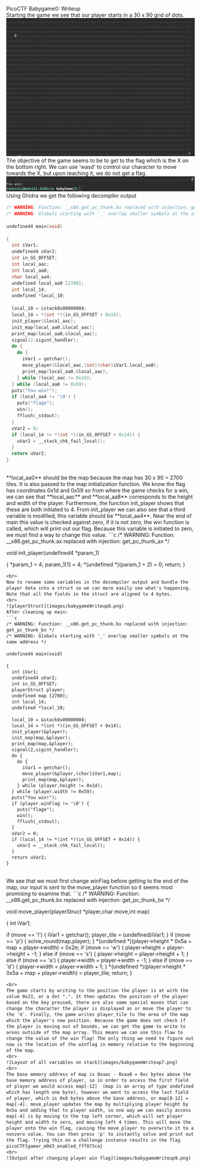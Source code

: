 PicoCTF Babygame0: Writeup
<br>
Starting the game we see that our player starts in a 30 x 90 grid of dots. 
![The map upon starting the game](images/babygameWriteup0.png)
<br>
The objective of the game seems to be to get to the flag which is the X on the bottom right. We can use 'wasd' to control our character to move towards the X, but upon reaching it, we do not get a flag.
![Output upon reaching the flag](images/babygameWriteup1.png)
<br>
Using Ghidra we get the following decompiler output
<br>
```c
/* WARNING: Function: __x86.get_pc_thunk.bx replaced with injection: get_pc_thunk_bx */
/* WARNING: Globals starting with '_' overlap smaller symbols at the same address */

undefined4 main(void)

{
  int iVar1;
  undefined4 uVar2;
  int in_GS_OFFSET;
  int local_aac;
  int local_aa8;
  char local_aa4;
  undefined local_aa0 [2700];
  int local_14;
  undefined *local_10;
  
  local_10 = &stack0x00000004;
  local_14 = *(int *)(in_GS_OFFSET + 0x14);
  init_player(&local_aac);
  init_map(local_aa0,&local_aac);
  print_map(local_aa0,&local_aac);
  signal(2,sigint_handler);
  do {
    do {
      iVar1 = getchar();
      move_player(&local_aac,(int)(char)iVar1,local_aa0);
      print_map(local_aa0,&local_aac);
    } while (local_aac != 0x1d);
  } while (local_aa8 != 0x59);
  puts("You win!");
  if (local_aa4 != '\0') {
    puts("flage");
    win();
    fflush(_stdout);
  }
  uVar2 = 0;
  if (local_14 != *(int *)(in_GS_OFFSET + 0x14)) {
    uVar2 = __stack_chk_fail_local();
  }
  return uVar2;
}
```
<br>
**local_aa0** should be the map because the map has 30 x 90 = 2700 tiles. It is also passed to the map initialization function.
We know the flag has coordinates 0x1d and 0x59 so from where the game checks for a win, we can see that **local_aac** and **local_aa8**  corresponds to the height and width of the player. Furthermore, the function init_player  shows that these are both initiated to 4. From init_player we can also see that a third variable is modified, this variable should be **local_aa4**. Near the end of main this value is checked against zero, if it is not zero, the win function is called, which will print out our flag. Because this variable is initiated to zero, we must find a way to change this value. 
```c
/* WARNING: Function: __x86.get_pc_thunk.ax replaced with injection: get_pc_thunk_ax */

void init_player(undefined4 *param_1)

{
  *param_1 = 4;
  param_1[1] = 4;
  *(undefined *)(param_1 + 2) = 0;
  return;
}
```
<br>
Now to rename some variables in the decompiler output and bundle the player data into a struct so we can more easily see what's happening. Note that all the fields in the struct are aligned to 4 bytes.
<br>
![playerStruct](images/babygameWriteup8.png)
After cleaning up main:
```c
/* WARNING: Function: __x86.get_pc_thunk.bx replaced with injection: get_pc_thunk_bx */
/* WARNING: Globals starting with '_' overlap smaller symbols at the same address */

undefined4 main(void)

{
  int iVar1;
  undefined4 uVar2;
  int in_GS_OFFSET;
  playerStruct player;
  undefined map [2700];
  int local_14;
  undefined *local_10;
  
  local_10 = &stack0x00000004;
  local_14 = *(int *)(in_GS_OFFSET + 0x14);
  init_player(&player);
  init_map(map,&player);
  print_map(map,&player);
  signal(2,sigint_handler);
  do {
    do {
      iVar1 = getchar();
      move_player(&player,(char)iVar1,map);
      print_map(map,&player);
    } while (player.height != 0x1d);
  } while (player.width != 0x59);
  puts("You win!");
  if (player.winFlag != '\0') {
    puts("flage");
    win();
    fflush(_stdout);
  }
  uVar2 = 0;
  if (local_14 != *(int *)(in_GS_OFFSET + 0x14)) {
    uVar2 = __stack_chk_fail_local();
  }
  return uVar2;
}
```
<br>
We see that we must first change winFlag before getting to the end of the map, our input is sent to the move_player function so it seems most promising to examine that.
```c
/* WARNING: Function: __x86.get_pc_thunk.bx replaced with injection: get_pc_thunk_bx */

void move_player(playerStruct *player,char move,int map)

{
  int iVar1;
  
  if (move == 'l') {
    iVar1 = getchar();
    player_tile = (undefined)iVar1;
  }
  if (move == 'p') {
    solve_round(map,player);
  }
  *(undefined *)(player->height * 0x5a + map + player->width) = 0x2e;
  if (move == 'w') {
    player->height = player->height + -1;
  }
  else if (move == 's') {
    player->height = player->height + 1;
  }
  else if (move == 'a') {
    player->width = player->width + -1;
  }
  else if (move == 'd') {
    player->width = player->width + 1;
  }
  *(undefined *)(player->height * 0x5a + map + player->width) = player_tile;
  return;
}
```
<br>
The game starts by writing to the position the player is at with the value 0x23, or a dot ".". It then updates the position of the player based on the key pressed, there are also some special moves that can change the character the player is displayed as or move the player to the 'X'. Finally, the game writes player_tile to the area of the map which the player's new position. Because the game does not check if the player is moving out of bounds, we can get the game to write to areas outside of the map array. This means we can use this flaw to change the value of the win flag! The only thing we need to figure out now is the location of the winflag in memory relative to the beginning of the map.
<br>
![Layout of all variables on stack](images/babygameWriteup7.png)
<br>
The base memory address of map is 0xaac - 0xaa0 = 0xc bytes above the base memory address of player, so in order to access the first field of player we would access map[-12]  (map is an array of type undefined which has length one byte), however we want to access the last field of player, which is 0x8 bytes above the base address, or map[8-12] = map[-4]. move_player updates the map by multiplying player height by 0x5a and adding that to player width, so one way we can easily access map[-4] is by moving to the top left corner, which will set player height and width to zero, and moving left 4 times. This will move the player onto the win flag, causing the move_player to overwrite it to a nonzero value. You can then press 'p' to instantly solve and print out the flag. Trying this on a challenge instance results in the flag picoCTF{gamer_m0d3_enabled_fff873ca}
<br>
![Output after changing player win flag](images/babygameWriteup9.png)
